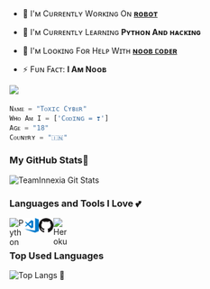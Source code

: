 - 🔭 I'ᴍ Cᴜʀʀᴇɴᴛʟʏ Wᴏʀᴋɪɴɢ Oɴ **<a href="https://t.me/Projecthubz">ʀᴏʙᴏᴛ </a>**

- 🌱 I'ᴍ Cᴜʀʀᴇɴᴛʟʏ Lᴇᴀʀɴɪɴɢ **Pʏᴛʜᴏɴ Aɴᴅ ʜᴀᴄᴋɪɴɢ**

- 🤔 I'ᴍ Lᴏᴏᴋɪɴɢ Fᴏʀ Hᴇʟᴘ Wɪᴛʜ **[ɴᴏᴏʙ ᥴᴏᴅᴇʀ](HTTPS://t.me/ToxicCyber)**

- ⚡ Fᴜɴ Fᴀᴄᴛ: **I Aᴍ Nᴏᴏʙ**


<img src="https://komarev.com/ghpvc/?username=ToxicCybers&label=Pʀᴏғɪʟᴇ%20Vɪᴇᴡs&color=blueviolet&style=flat-square" />

```python
Nᴀᴍᴇ = "𝚃ᴏxɪ𝚌 𝙲ʏʙᴇʀ"
Wʜᴏ Aᴍ I = ['Cᴏᴅɪɴɢ = ❣️']
Aɢᴇ = "18"
Cᴏᴜɴᴛʀʏ = "🇮🇳"
```

<h3 align="left"><b>My GitHub Stats🍾</b></h4>

![TeamInnexia Git Stats](https://github-readme-stats.vercel.app/api?username=ToxicCybers&include_all_commits=true&count_private=true&theme=highcontrast)

### Languages and Tools I Love 💕
[<img align="left" alt="Python" width="26px" src="https://upload.wikimedia.org/wikipedia/commons/thumb/c/c3/Python-logo-notext.svg/600px-Python-logo-notext.svg.png" />](https://python.org/)
[<img align="left" alt="Visual Studio Code" width="26px" src="https://raw.githubusercontent.com/github/explore/80688e429a7d4ef2fca1e82350fe8e3517d3494d/topics/visual-studio-code/visual-studio-code.png" />](https://code.visualstudio.com/)
[<img align="left" alt="GitHub" width="26px" src="https://raw.githubusercontent.com/github/explore/78df643247d429f6cc873026c0622819ad797942/topics/github/github.png" />](https://git-scm.com/)
[<img align="left" alt="Heroku" width="26px" src="https://www.nicepng.com/png/full/223-2233246_heroku-logo-salesforce-heroku.png" />](https://heroku.com/)

<br />
<br />

<h3 align="left"><b> Top Used Languages </b></h3>

![Top Langs 🔎](https://github-readme-stats.vercel.app/api/top-langs/?username=ToxicCybers&layout=compact&theme=radical)
